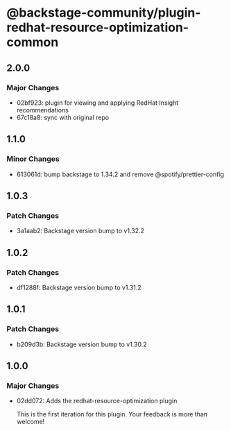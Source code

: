# @backstage-community/plugin-redhat-resource-optimization-common

## 2.0.0

### Major Changes

- 02bf923: plugin for viewing and applying RedHat Insight recommendations
- 67c18a8: sync with original repo

## 1.1.0

### Minor Changes

- 613061d: bump backstage to 1.34.2 and remove @spotify/prettier-config

## 1.0.3

### Patch Changes

- 3a1aab2: Backstage version bump to v1.32.2

## 1.0.2

### Patch Changes

- df1288f: Backstage version bump to v1.31.2

## 1.0.1

### Patch Changes

- b209d3b: Backstage version bump to v1.30.2

## 1.0.0

### Major Changes

- 02dd072: Adds the redhat-resource-optimization plugin

  This is the first iteration for this plugin. Your feedback is more than welcome!
